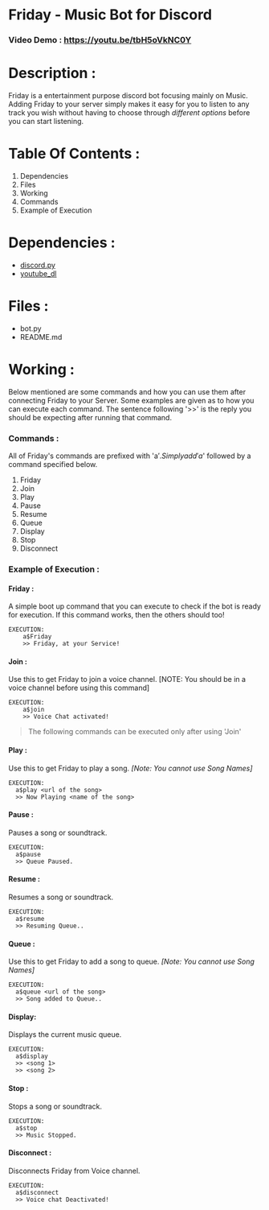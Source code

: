 # **Friday - Music Bot for Discord**

### Video Demo : https://youtu.be/tbH5oVkNC0Y



# **Description** :

Friday is a entertainment purpose discord bot focusing mainly on Music. Adding Friday to your server simply makes it easy for you to listen to any track you wish without having to choose through _different options_ before you can start listening.

# **Table Of Contents :**

1. Dependencies
2. Files
3. Working
4. Commands
5. Example of Execution

# **Dependencies :**

- [discord.py](https://discordpy.readthedocs.io/en/stable/index.html)
- [youtube_dl](https://github.com/ytdl-org)

# **Files :**

- bot.py
- README.md

# **Working :**

Below mentioned are some commands and how you can use them after connecting Friday to your Server.
Some examples are given as to how you can execute each command. The sentence following '>>' is the reply you should be expecting after running that command.

### **Commands :**

All of Friday's commands are prefixed with 'a$'. Simply add 'a$' followed by a command specified below.

1. Friday
2. Join
3. Play
4. Pause
5. Resume
6. Queue
7. Display
8. Stop
9. Disconnect

### **Example of Execution :**

#### Friday :

A simple boot up command that you can execute to check if the bot is ready for execution. If this command works, then the others should too!

    EXECUTION:
        a$Friday
        >> Friday, at your Service!

#### Join :

Use this to get Friday to join a voice channel. [NOTE: You should be in a voice channel before using this command]

    EXECUTION:
        a$join
        >> Voice Chat activated!

> The following commands can be executed only after using 'Join'

#### Play :

Use this to get Friday to play a song. _[Note: You cannot use Song Names]_

    EXECUTION:
      a$play <url of the song>
      >> Now Playing <name of the song>

#### Pause :

Pauses a song or soundtrack.

    EXECUTION:
      a$pause
      >> Queue Paused.

#### Resume :

Resumes a song or soundtrack.

    EXECUTION:
      a$resume
      >> Resuming Queue..

#### Queue :

Use this to get Friday to add a song to queue. _[Note: You cannot use Song Names]_

    EXECUTION:
      a$queue <url of the song>
      >> Song added to Queue..

#### Display:

Displays the current music queue.

    EXECUTION:
      a$display
      >> <song 1>
      >> <song 2>

#### Stop :

Stops a song or soundtrack.

    EXECUTION:
      a$stop
      >> Music Stopped.

#### Disconnect :

Disconnects Friday from Voice channel.

    EXECUTION:
      a$disconnect
      >> Voice chat Deactivated!
